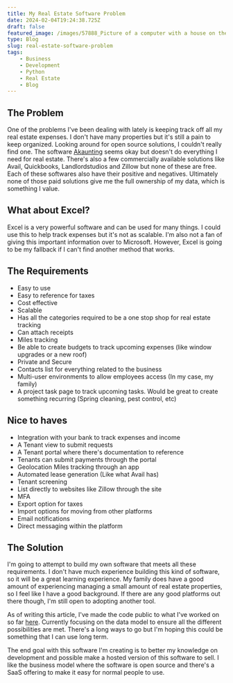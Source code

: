 ```yaml
---
title: My Real Estate Software Problem
date: 2024-02-04T19:24:38.725Z
draft: false
featured_image: /images/57888_Picture of a computer with a house on the screen. _xl-1024-v1-0.png
type: Blog
slug: real-estate-software-problem
tags:
    - Business
    - Development
    - Python
    - Real Estate
    - Blog
---
```


## The Problem

One of the problems I've been dealing with lately is keeping track off all my real estate expenses. I don't have many properties but it's still a pain to keep organized. Looking around for open source solutions, I couldn't really find one. The software [Akaunting](https://akaunting.com) seems okay but doesn't do everything I need for real estate. There's also a few commercially available solutions like Avail, Quickbooks, Landlordstudios and Zillow but none of these are free. Each of these softwares also have their positive and negatives. Ultimately none of those paid solutions give me the full ownership of my data, which is something I value.

## What about Excel?

Excel is a very powerful software and can be used for many things. I could use this to help track expenses but it's not as scalable. I'm also not a fan of giving this important information over to Microsoft. However, Excel is going to be my fallback if I can't find another method that works.

## The Requirements

* Easy to use
* Easy to reference for taxes
* Cost effective
* Scalable
* Has all the categories required to be a one stop shop for real estate tracking
* Can attach receipts
* Miles tracking
* Be able to create budgets to track upcoming expenses (like window upgrades or a new roof)
* Private and Secure
* Contacts list for everything related to the business
* Multi-user environments to allow employees access (In my case, my family)
* A project task page to track upcoming tasks. Would be great to create something recurring (Spring cleaning, pest control, etc)

## Nice to haves

* Integration with your bank to track expenses and income
* A Tenant view to submit requests
* A Tenant portal where there's documentation to reference
* Tenants can submit payments through the portal
* Geolocation Miles tracking through an app
* Automated lease generation (Like what Avail has)
* Tenant screening
* List directly to websites like Zillow through the site
* MFA
* Export option for taxes
* Import options for moving from other platforms
* Email notifications
* Direct messaging within the platform

## The Solution

I'm going to attempt to build my own software that meets all these requirements. I don't have much experience building this kind of software, so it will be a great learning experience. My family does have a good amount of experiencing managing a small amount of real estate properties, so I feel like I have a good background. If there are any good platforms out there though, I'm still open to adopting another tool.

As of writing this article, I've made the code public to what I've worked on so far [here](https://github.com/impulsive-sudor/Miso). Currently focusing on the data model to ensure all the different possibilities are met. There's a long ways to go but I'm hoping this could be something that I can use long term.

The end goal with this software I'm creating is to better my knowledge on development and possible make a hosted version of this software to sell. I like the business model where the software is open source and there's a SaaS offering to make it easy for normal people to use.